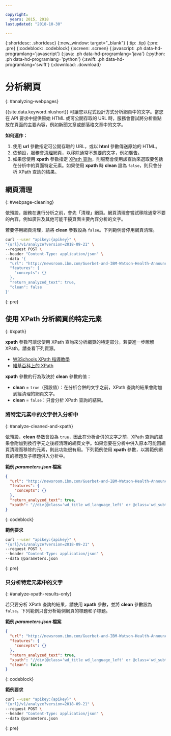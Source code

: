 ```yaml
---

copyright:
  years: 2015, 2018
lastupdated: "2018-10-30"

---
```


{:shortdesc: .shortdesc}
{:new_window: target="_blank"}
{:tip: .tip}
{:pre: .pre}
{:codeblock: .codeblock}
{:screen: .screen}
{:javascript: .ph data-hd-programlang='javascript'}
{:java: .ph data-hd-programlang='java'}
{:python: .ph data-hd-programlang='python'}
{:swift: .ph data-hd-programlang='swift'}
{:download: .download}


# 分析網頁
{: #analyzing-webpages}

{{site.data.keyword.nlushort}} 可讓您以程式設計方式分析網頁中的文字。當您在 API 要求中提供原始 HTML 或可公開存取的 URL 時，服務會嘗試將分析重點放在頁面的主要內容，例如新聞文章或部落格文章中的文字。

**如何運作：**

1. 使用 **url** 參數指定可公開存取的 URL，或以 **html** 參數傳送原始的 HTML。
2. 依預設，服務會[清理](#webpage-cleaning)網頁，以移除通常不想要的文字，例如廣告。
3. 如果您使用 **xpath** 參數指定 [XPath 查詢](#xpath)，則服務會使用該查詢來選取要包括在分析中的頁面特定元素。如果使用 **xpath** 時 **clean** 設為 `false`，則只會分析 XPath 查詢的結果。

## 網頁清理
{: #webpage-cleaning}

依預設，服務在進行分析之前，會先「清理」網頁。網頁清理會嘗試移除通常不要的內容，例如廣告及其他可能干擾頁面主要內容分析的文字。

若要停用網頁清理，請將 **clean** 參數設為 `false`。下列範例會停用網頁清理。

```bash
curl --user "apikey:{apikey}" \
"{url}/v1/analyze?version=2018-09-21" \
--request POST \
--header "Content-Type: application/json" \
--data '{
  "url": "http://newsroom.ibm.com/Guerbet-and-IBM-Watson-Health-Announce-Strategic-Partnership-for-Artificial-Intelligence-in-Medical-Imaging-Liver"
  "features": {
    "concepts": {}
  },
  "return_analyzed_text": true,
  "clean": false
}'
```
{: pre}


## 使用 XPath 分析網頁的特定元素
{: #xpath}

**xpath** 參數可讓您使用 XPath 查詢來分析網頁的特定部分。若要進一步瞭解 XPath，請查看下列資源。

  - [W3Schools XPath 指導教學](https://www.w3schools.com/xml/xpath_intro.asp)
  - [維基百科上的 XPath](https://wikipedia.org/wiki/XPath)

**xpath** 參數的行為取決於 **clean** 參數的值： 

  - **clean** = `true`（預設值）：在分析合併的文字之前，XPath 查詢的結果會附加到經清理的網頁文字。
  - **clean** = `false`：只會分析 XPath 查詢的結果。

### 將特定元素中的文字併入分析中
{: #analyze-cleaned-and-xpath}

依預設，**clean** 參數會設為 `true`，因此在分析合併的文字之前，XPath 查詢的結果會附加到換行字元之後經清理的網頁文字。如果您要在分析中併入原本可能因網頁清理而移除的元素，則此功能很有用。下列範例使用 **xpath** 參數，以將範例網頁的標題及子標題併入分析中。

**範例 *parameters.json* 檔案**
```json
{
  "url": "http://newsroom.ibm.com/Guerbet-and-IBM-Watson-Health-Announce-Strategic-Partnership-for-Artificial-Intelligence-in-Medical-Imaging-Liver",
  "features": {
    "concepts": {}
  },
  "return_analyzed_text": true,
  "xpath": "//div[@class='wd_title wd_language_left' or @class='wd_subtitle wd_language_left']"
}
```
{: codeblock}

**範例要求**
```bash
curl --user "apikey:{apikey}" \
"{url}/v1/analyze?version=2018-09-21" \
--request POST \
--header "Content-Type: application/json" \
--data @parameters.json
```
{: pre}


### 只分析特定元素中的文字
{: #analyze-xpath-results-only}

若只要分析 XPath 查詢的結果，請使用 **xpath** 參數，並將 **clean** 參數設為 `false`。下列範例只會分析範例網頁的標題和子標題。

**範例 *parameters.json* 檔案**
```json
{
  "url": "http://newsroom.ibm.com/Guerbet-and-IBM-Watson-Health-Announce-Strategic-Partnership-for-Artificial-Intelligence-in-Medical-Imaging-Liver",
  "features": {
    "concepts": {}
  },
  "return_analyzed_text": true,
  "xpath": "//div[@class='wd_title wd_language_left' or @class='wd_subtitle wd_language_left']",
  "clean": false
}
```
{: codeblock}

**範例要求**
```bash
curl --user "apikey:{apikey}" \
"{url}/v1/analyze?version=2018-09-21" \
--request POST \
--header "Content-Type: application/json" \
--data @parameters.json
```
{: pre}
